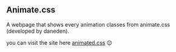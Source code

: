 ## Animate.css 

A webpage that shows every animation classes from animate.css (developed by daneden).

you can visit the site here [animated.css](https://wonexo.github.io/animatecss)
:wink:



